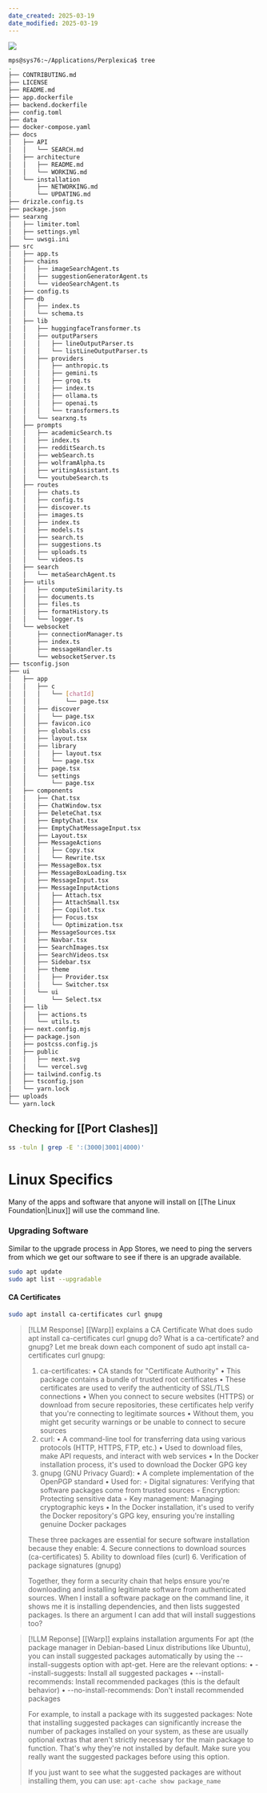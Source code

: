 ```yaml
---
date_created: 2025-03-19
date_modified: 2025-03-19
---
```


  

![](https://i.imgur.com/7mQYPvA.png)



```bash
mps@sys76:~/Applications/Perplexica$ tree
.
├── CONTRIBUTING.md
├── LICENSE
├── README.md
├── app.dockerfile
├── backend.dockerfile
├── config.toml
├── data
├── docker-compose.yaml
├── docs
│   ├── API
│   │   └── SEARCH.md
│   ├── architecture
│   │   ├── README.md
│   │   └── WORKING.md
│   └── installation
│       ├── NETWORKING.md
│       └── UPDATING.md
├── drizzle.config.ts
├── package.json
├── searxng
│   ├── limiter.toml
│   ├── settings.yml
│   └── uwsgi.ini
├── src
│   ├── app.ts
│   ├── chains
│   │   ├── imageSearchAgent.ts
│   │   ├── suggestionGeneratorAgent.ts
│   │   └── videoSearchAgent.ts
│   ├── config.ts
│   ├── db
│   │   ├── index.ts
│   │   └── schema.ts
│   ├── lib
│   │   ├── huggingfaceTransformer.ts
│   │   ├── outputParsers
│   │   │   ├── lineOutputParser.ts
│   │   │   └── listLineOutputParser.ts
│   │   ├── providers
│   │   │   ├── anthropic.ts
│   │   │   ├── gemini.ts
│   │   │   ├── groq.ts
│   │   │   ├── index.ts
│   │   │   ├── ollama.ts
│   │   │   ├── openai.ts
│   │   │   └── transformers.ts
│   │   └── searxng.ts
│   ├── prompts
│   │   ├── academicSearch.ts
│   │   ├── index.ts
│   │   ├── redditSearch.ts
│   │   ├── webSearch.ts
│   │   ├── wolframAlpha.ts
│   │   ├── writingAssistant.ts
│   │   └── youtubeSearch.ts
│   ├── routes
│   │   ├── chats.ts
│   │   ├── config.ts
│   │   ├── discover.ts
│   │   ├── images.ts
│   │   ├── index.ts
│   │   ├── models.ts
│   │   ├── search.ts
│   │   ├── suggestions.ts
│   │   ├── uploads.ts
│   │   └── videos.ts
│   ├── search
│   │   └── metaSearchAgent.ts
│   ├── utils
│   │   ├── computeSimilarity.ts
│   │   ├── documents.ts
│   │   ├── files.ts
│   │   ├── formatHistory.ts
│   │   └── logger.ts
│   └── websocket
│       ├── connectionManager.ts
│       ├── index.ts
│       ├── messageHandler.ts
│       └── websocketServer.ts
├── tsconfig.json
├── ui
│   ├── app
│   │   ├── c
│   │   │   └── [chatId]
│   │   │       └── page.tsx
│   │   ├── discover
│   │   │   └── page.tsx
│   │   ├── favicon.ico
│   │   ├── globals.css
│   │   ├── layout.tsx
│   │   ├── library
│   │   │   ├── layout.tsx
│   │   │   └── page.tsx
│   │   ├── page.tsx
│   │   └── settings
│   │       └── page.tsx
│   ├── components
│   │   ├── Chat.tsx
│   │   ├── ChatWindow.tsx
│   │   ├── DeleteChat.tsx
│   │   ├── EmptyChat.tsx
│   │   ├── EmptyChatMessageInput.tsx
│   │   ├── Layout.tsx
│   │   ├── MessageActions
│   │   │   ├── Copy.tsx
│   │   │   └── Rewrite.tsx
│   │   ├── MessageBox.tsx
│   │   ├── MessageBoxLoading.tsx
│   │   ├── MessageInput.tsx
│   │   ├── MessageInputActions
│   │   │   ├── Attach.tsx
│   │   │   ├── AttachSmall.tsx
│   │   │   ├── Copilot.tsx
│   │   │   ├── Focus.tsx
│   │   │   └── Optimization.tsx
│   │   ├── MessageSources.tsx
│   │   ├── Navbar.tsx
│   │   ├── SearchImages.tsx
│   │   ├── SearchVideos.tsx
│   │   ├── Sidebar.tsx
│   │   ├── theme
│   │   │   ├── Provider.tsx
│   │   │   └── Switcher.tsx
│   │   └── ui
│   │       └── Select.tsx
│   ├── lib
│   │   ├── actions.ts
│   │   └── utils.ts
│   ├── next.config.mjs
│   ├── package.json
│   ├── postcss.config.js
│   ├── public
│   │   ├── next.svg
│   │   └── vercel.svg
│   ├── tailwind.config.ts
│   ├── tsconfig.json
│   └── yarn.lock
├── uploads
└── yarn.lock
```

## Checking for [[Port Clashes]]
```bash
ss -tuln | grep -E ':(3000|3001|4000)'
```

# Linux Specifics
Many of the apps and software that anyone will install on [[The Linux Foundation|Linux]] will use the command line. 

### Upgrading Software
Similar to the upgrade process in App Stores, we need to ping the servers from which we get our software to see if there is an upgrade available. 
```bash
sudo apt update
sudo apt list --upgradable
```

#### CA Certificates
```bash
sudo apt install ca-certificates curl gnupg
```

> [!LLM Response] [[Warp]] explains a CA Certificate
> What does sudo apt install ca-certificates curl gnupg do?  What is a ca-certificate? and gnupg?
> Let me break down each component of sudo apt install ca-certificates curl gnupg:
> 
> 1. ca-certificates:
> •  CA stands for "Certificate Authority"
> •  This package contains a bundle of trusted root certificates
> •  These certificates are used to verify the authenticity of SSL/TLS connections
> •  When you connect to secure websites (HTTPS) or download from secure repositories, these certificates help verify that you're connecting to legitimate sources
> •  Without them, you might get security warnings or be unable to connect to secure sources
> 2. curl:
> •  A command-line tool for transferring data using various protocols (HTTP, HTTPS, FTP, etc.)
> •  Used to download files, make API requests, and interact with web services
> •  In the Docker installation process, it's used to download the Docker GPG key
> 3. gnupg (GNU Privacy Guard):
> •  A complete implementation of the OpenPGP standard
> •  Used for:
> ◦  Digital signatures: Verifying that software packages come from trusted sources
> ◦  Encryption: Protecting sensitive data
> ◦  Key management: Managing cryptographic keys
> •  In the Docker installation, it's used to verify the Docker repository's GPG key, ensuring you're installing genuine Docker packages
> 
> These three packages are essential for secure software installation because they enable:
> 4. Secure connections to download sources (ca-certificates)
> 5. Ability to download files (curl)
> 6. Verification of package signatures (gnupg)
> 
> Together, they form a security chain that helps ensure you're downloading and installing legitimate software from authenticated sources.
> When I install a software package on the command line, it shows me it is installing dependencies, and then lists suggested packages. Is there an argument I can add that will install suggestions too?


>[!LLM Reponse] [[Warp]] explains installation arguments
>For apt (the package manager in Debian-based Linux distributions like Ubuntu), you can install suggested packages automatically by using the --install-suggests option with apt-get. Here are the relevant options:
>•  --install-suggests: Install all suggested packages
>•  --install-recommends: Install recommended packages (this is the default behavior)
>•  --no-install-recommends: Don't install recommended packages
>
>For example, to install a package with its suggested packages:
>Note that installing suggested packages can significantly increase the number of packages installed on your system, as these are usually optional extras that aren't strictly necessary for the main package to function. That's why they're not installed by default. Make sure you really want the suggested packages before using this option.
>
>If you just want to see what the suggested packages are without installing them, you can use:
>`apt-cache show package_name`

